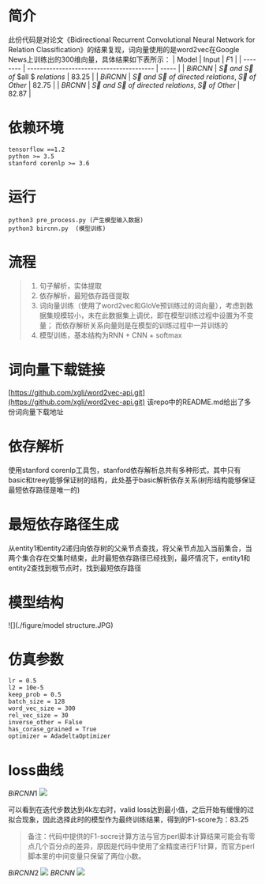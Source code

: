 简介
==
此份代码是对论文《Bidirectional Recurrent Convolutional Neural Network for Relation Classification》的结果复现，词向量使用的是word2vec在Google News上训练出的300维向量，具体结果如下表所示：
| Model    | Input                                    | $F1$  |
| -------- | ---------------------------------------- | ----- |
| $BiRCNN$ | $\overrightarrow{S}$ $and$ $\overleftarrow{S}$ $of$ $all $ $relations$ | 83.25 |
| $BiRCNN$ | $\overrightarrow{S}$ $and$ $\overleftarrow{S}$ $of$ $directed$ $relations,$ $\overrightarrow{S}$ $of$ $Other$ | 82.75 |
| $BRCNN$  | $\overrightarrow{S}$ $and$ $\overleftarrow{S}$ $of$ $directed$ $relations,$ $\overrightarrow{S}$ $of$ $Other$ | 82.87 |

依赖环境
==
```
tensorflow ==1.2   
python >= 3.5
stanford corenlp >= 3.6
```

运行
==
```
python3 pre_process.py (产生模型输入数据)  
python3 bircnn.py  (模型训练)
```

流程
==
>1. 句子解析，实体提取    
>2. 依存解析，最短依存路径提取    
>3. 词向量训练（使用了word2vec和GloVe预训练过的词向量），考虑到数据集规模较小，未在此数据集上调优，即在模型训练过程中设置为不变量； 而依存解析关系向量则是在模型的训练过程中一并训练的    
>4. 模型训练，基本结构为RNN + CNN + softmax    

词向量下载链接
==
[https://github.com/xgli/word2vec-api.git](https://github.com/xgli/word2vec-api.git)    该repo中的README.md给出了多份词向量下载地址

依存解析
==
使用stanford corenlp工具包，stanford依存解析总共有多种形式，其中只有basic和treey能够保证树的结构，此处基于basic解析依存关系(树形结构能够保证最短依存路径是唯一的)

最短依存路径生成
==
从entity1和entity2递归向依存树的父亲节点查找，将父亲节点加入当前集合，当两个集合存在交集时结束，此时最短依存路径已经找到，最坏情况下，entity1和entity2查找到根节点时，找到最短依存路径

模型结构
==
![](./figure/model structure.JPG)


仿真参数
==
```
lr = 0.5    
l2 = 10e-5    
keep_prob = 0.5  
batch_size = 128    
word_vec_size = 300    
rel_vec_size = 30    
inverse_other = False    
has_corase_grained = True 
optimizer = AdadeltaOptimizer
```

loss曲线
==

$BiRCNN1$
![](./figure/loss1.PNG)

可以看到在迭代步数达到4k左右时，valid loss达到最小值，之后开始有缓慢的过拟合现象，因此选择此时的模型作为最终训练结果，得到的F1-score为：83.25

> 备注：代码中提供的F1-socre计算方法与官方perl脚本计算结果可能会有零点几个百分点的差异，原因是代码中使用了全精度进行F1计算，而官方perl脚本里的中间变量只保留了两位小数。

$BiRCNN2$
![](./figure/loss2.JPG)
$BRCNN$
![](./figure/loss3.JPG)

